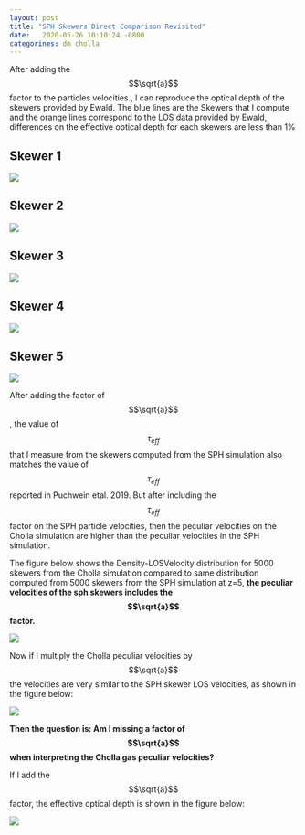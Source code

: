 ```yaml
---
layout: post
title: "SPH Skewers Direct Comparison Revisited"
date:   2020-05-26 10:10:24 -0800
categorines: dm cholla
---
```



After adding the $$\sqrt{a}$$ factor to the particles velocities., I can reproduce the optical depth of the skewers provided by Ewald. The blue lines are the Skewers that I compute and the orange lines correspond to the LOS data provided by Ewald, differences on the effective optical depth for each skewers are less than 1%

## Skewer 1
<img src="{{ site.url }}assets/images/skewer_0_12_1.png">

## Skewer 2
<img src="{{ site.url }}assets/images/skewer_1_12_1.png">


## Skewer 3
<img src="{{ site.url }}assets/images/skewer_2_12_1.png">


## Skewer 4
<img src="{{ site.url }}assets/images/skewer_3_12_1.png">

## Skewer 5
<img src="{{ site.url }}assets/images/skewer_5_12_1.png">


After adding the factor of $$\sqrt{a}$$, the value of $$\tau_{eff}$$ that I measure from the skewers computed from the SPH simulation also matches the value of $$\tau_{eff}$$ reported in Puchwein etal. 2019. But after including the $$\tau_{eff}$$ factor on the SPH particle velocities, then the peculiar velocities on the Cholla simulation are higher than the peculiar velocities in the SPH simulation.

The figure below shows the Density-LOSVelocity distribution for 5000 skewers from the Cholla simulation compared to same distribution computed from 5000 skewers from the SPH simulation  at z=5, **the peculiar velocities of the sph skewers includes the $$\sqrt{a}$$ factor.**
 
<img src="{{ site.url }}assets/images/dens_vel_distribution_12.png">


Now if I multiply the Cholla peculiar velocities by   $$\sqrt{a}$$ the velocities are very similar to the SPH skewer LOS velocities, as shown in the figure below:

<img src="{{ site.url }}assets/images/dens_vel_distribution_factor_12.png">


**Then the question is: Am I missing a factor of $$\sqrt{a}$$ when interpreting the Cholla gas peculiar velocities?** 


If I add the $$\sqrt{a}$$ factor, the effective optical depth is shown in the figure below:

<img src="{{ site.url }}assets/images/optical_depth_uvb_log_space_multiple_axis_new_sqrta.png">

